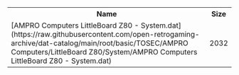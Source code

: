 <table>
<tr><th>Name</th><th>Size</th></tr>
<tr><td>
[AMPRO Computers LittleBoard Z80 - System.dat](https://raw.githubusercontent.com/open-retrogaming-archive/dat-catalog/main/root/basic/TOSEC/AMPRO Computers/LittleBoard Z80/System/AMPRO Computers LittleBoard Z80 - System.dat)
</td><td>2032</td></tr>
</table>
